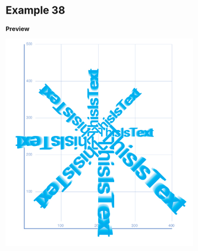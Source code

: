 # Example 38

### Preview
![Example 38](https://github.com/IvanSostarko/postscript-examples/blob/master/Example38/Example38.jpg)